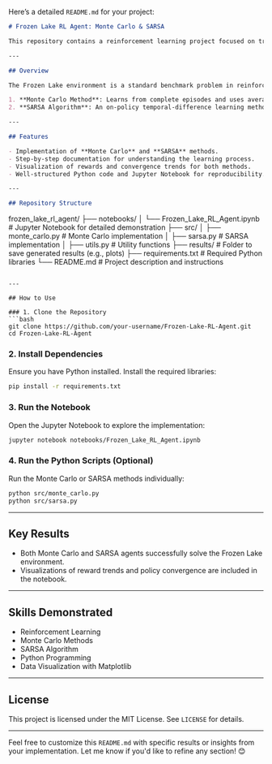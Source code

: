 Here’s a detailed `README.md` for your project:

```markdown
# Frozen Lake RL Agent: Monte Carlo & SARSA

This repository contains a reinforcement learning project focused on training agents to solve the Frozen Lake environment using Monte Carlo and SARSA algorithms. The project demonstrates how reinforcement learning techniques can be applied to solve sequential decision-making problems in a simulated grid world.

---

## Overview

The Frozen Lake environment is a standard benchmark problem in reinforcement learning, where an agent must navigate a grid world to reach a goal while avoiding holes. This project implements two popular reinforcement learning algorithms:

1. **Monte Carlo Method**: Learns from complete episodes and uses averaged rewards for policy updates.
2. **SARSA Algorithm**: An on-policy temporal-difference learning method for estimating Q-values.

---

## Features

- Implementation of **Monte Carlo** and **SARSA** methods.
- Step-by-step documentation for understanding the learning process.
- Visualization of rewards and convergence trends for both methods.
- Well-structured Python code and Jupyter Notebook for reproducibility.

---

## Repository Structure

```
frozen_lake_rl_agent/
├── notebooks/
│   └── Frozen_Lake_RL_Agent.ipynb    # Jupyter Notebook for detailed demonstration
├── src/
│   ├── monte_carlo.py                # Monte Carlo implementation
│   ├── sarsa.py                      # SARSA implementation
│   ├── utils.py                      # Utility functions
├── results/                          # Folder to save generated results (e.g., plots)
├── requirements.txt                  # Required Python libraries
└── README.md                         # Project description and instructions
```

---

## How to Use

### 1. Clone the Repository
```bash
git clone https://github.com/your-username/Frozen-Lake-RL-Agent.git
cd Frozen-Lake-RL-Agent
```

### 2. Install Dependencies
Ensure you have Python installed. Install the required libraries:
```bash
pip install -r requirements.txt
```

### 3. Run the Notebook
Open the Jupyter Notebook to explore the implementation:
```bash
jupyter notebook notebooks/Frozen_Lake_RL_Agent.ipynb
```

### 4. Run the Python Scripts (Optional)
Run the Monte Carlo or SARSA methods individually:
```bash
python src/monte_carlo.py
python src/sarsa.py
```

---

## Key Results

- Both Monte Carlo and SARSA agents successfully solve the Frozen Lake environment.
- Visualizations of reward trends and policy convergence are included in the notebook.

---

## Skills Demonstrated

- Reinforcement Learning
- Monte Carlo Methods
- SARSA Algorithm
- Python Programming
- Data Visualization with Matplotlib

---

## License

This project is licensed under the MIT License. See `LICENSE` for details.

---

Feel free to customize this `README.md` with specific results or insights from your implementation. Let me know if you'd like to refine any section! 😊
```